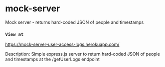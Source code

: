 # mock-server
Mock server - returns hard-coded JSON of people and timestamps

### `View at`
https://mock-server-user-access-logs.herokuapp.com/

Description:
Simple express.js server to return hard-coded JSON of people and timestamps at the /getUserLogs endpoint
